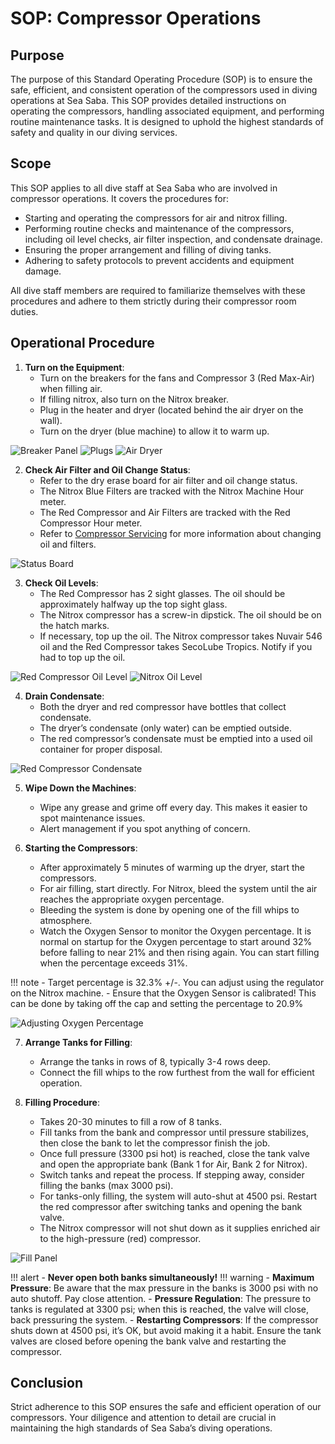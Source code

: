 # SOP: Compressor Operations

## Purpose

The purpose of this Standard Operating Procedure (SOP) is to ensure the safe, efficient, and consistent operation of the compressors used in diving operations at Sea Saba. This SOP provides detailed instructions on operating the compressors, handling associated equipment, and performing routine maintenance tasks. It is designed to uphold the highest standards of safety and quality in our diving services.

## Scope

This SOP applies to all dive staff at Sea Saba who are involved in compressor operations. It covers the procedures for:

- Starting and operating the compressors for air and nitrox filling.
- Performing routine checks and maintenance of the compressors, including oil level checks, air filter inspection, and condensate drainage.
- Ensuring the proper arrangement and filling of diving tanks.
- Adhering to safety protocols to prevent accidents and equipment damage.

All dive staff members are required to familiarize themselves with these procedures and adhere to them strictly during their compressor room duties.

## Operational Procedure

1. **Turn on the Equipment**:
    - Turn on the breakers for the fans and Compressor 3 (Red Max-Air) when filling air. 
    - If filling nitrox, also turn on the Nitrox breaker.
    - Plug in the heater and dryer (located behind the air dryer on the wall). 
    - Turn on the dryer (blue machine) to allow it to warm up.

![Breaker Panel](/Images/Compressors/BreakerPanel.jpg)
![Plugs](/Images/Compressors/Plugs.jpg)
![Air Dryer](/Images/Compressors/Dryer.jpg)

2. **Check Air Filter and Oil Change Status**:
    - Refer to the dry erase board for air filter and oil change status.
    - The Nitrox Blue Filters are tracked with the Nitrox Machine Hour meter.
    - The Red Compressor and Air Filters are tracked with the Red Compressor Hour meter.
    - Refer to [Compressor Servicing](Equipment/CompressorServicing.md) for more information about changing oil and filters.

![Status Board](/Images/Compressors/Whiteboard.jpg)

3. **Check Oil Levels**:
    - The Red Compressor has 2 sight glasses. The oil should be approximately halfway up the top sight glass.
    - The Nitrox compressor has a screw-in dipstick. The oil should be on the hatch marks.
    - If necessary, top up the oil. The Nitrox compressor takes Nuvair 546 oil and the Red Compressor takes SecoLube Tropics. Notify if you had to top up the oil.

![Red Compressor Oil Level](/Images/Compressors/MaxAirOil.jpg)
![Nitrox Oil Level](/Images/Compressors/NitroxBackOil.jpg)

4. **Drain Condensate**:
    - Both the dryer and red compressor have bottles that collect condensate.
    - The dryer’s condensate (only water) can be emptied outside.
    - The red compressor’s condensate must be emptied into a used oil container for proper disposal.

![Red Compressor Condensate](/Images/Compressors/MaxAirCondensate.jpg)

5. **Wipe Down the Machines**:
    - Wipe any grease and grime off every day. This makes it easier to spot maintenance issues.
    - Alert management if you spot anything of concern.

6. **Starting the Compressors**:
    - After approximately 5 minutes of warming up the dryer, start the compressors.
    - For air filling, start directly. For Nitrox, bleed the system until the air reaches the appropriate oxygen percentage.
    - Bleeding the system is done by opening one of the fill whips to atmosphere.
    - Watch the Oxygen Sensor to monitor the Oxygen percentage. It is normal on startup for the Oxygen percentage to start around 32% before falling to near 21% and then rising again. You can start filling when the percentage exceeds 31%. 
    

!!! note
      - Target percentage is 32.3% +/-. You can adjust using the regulator on the Nitrox machine. 
      - Ensure that the Oxygen Sensor is calibrated! This can be done by taking off the cap and setting the percentage to 20.9%

![Adjusting Oxygen Percentage](/Images/Compressors/BlueFiltersOps.jpg)

7. **Arrange Tanks for Filling**:
    - Arrange the tanks in rows of 8, typically 3-4 rows deep.
    - Connect the fill whips to the row furthest from the wall for efficient operation.

8. **Filling Procedure**:
    - Takes 20-30 minutes to fill a row of 8 tanks.
    - Fill tanks from the bank and compressor until pressure stabilizes, then close the bank to let the compressor finish the job.
    - Once full pressure (3300 psi hot) is reached, close the tank valve and open the appropriate bank (Bank 1 for Air, Bank 2 for Nitrox). 
    - Switch tanks and repeat the process. If stepping away, consider filling the banks (max 3000 psi).
    - For tanks-only filling, the system will auto-shut at 4500 psi. Restart the red compressor after switching tanks and opening the bank valve.
    - The Nitrox compressor will not shut down as it supplies enriched air to the high-pressure (red) compressor.

![Fill Panel](/Images/Compressors/PanelClose.jpg)

!!! alert
      - **Never open both banks simultaneously!**
!!! warning
      - **Maximum Pressure**: Be aware that the max pressure in the banks is 3000 psi with no auto shutoff. Pay close attention.
      - **Pressure Regulation**: The pressure to tanks is regulated at 3300 psi; when this is reached, the valve will close, back pressuring the system.
      - **Restarting Compressors**: If the compressor shuts down at 4500 psi, it’s OK, but avoid making it a habit. Ensure the tank valves are closed before opening the bank valve and restarting the compressor.

## Conclusion

Strict adherence to this SOP ensures the safe and efficient operation of our compressors. Your diligence and attention to detail are crucial in maintaining the high standards of Sea Saba’s diving operations.